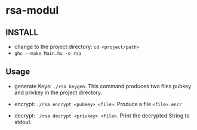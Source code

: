 rsa-modul
=========

## INSTALL ##

* change to the project directory: `cd <project/path>`
* `ghc --make Main.hs -o rsa`

## Usage ##

* generate Keys: `./rsa keygen`. This command produces two files
  pubkey and privkey in the project directory.
  
* encrypt: `./rsa encrypt <pubkey> <file>`. Produce a file
  `<file>.encr`

* decrypt: `./rsa decrypt <privkey> <file>`. Print the decrypted
  String to stdout.
